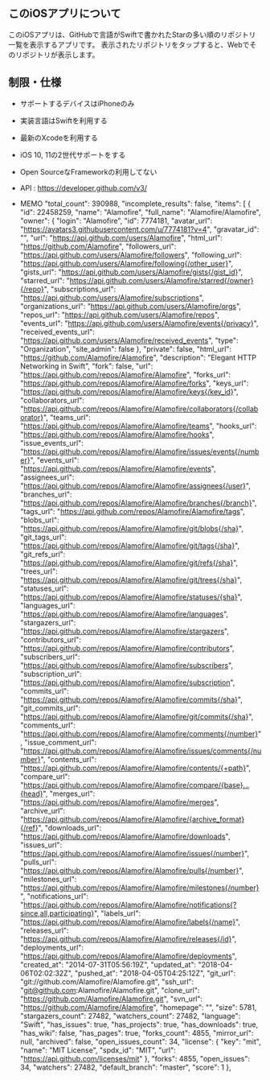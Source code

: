 ## このiOSアプリについて
このiOSアプリは、GitHubで言語がSwiftで書かれたStarの多い順のリポジトリ一覧を表示するアプリです。
表示されたリポジトリをタップすると、Webでそのリポジトリが表示します。

## 制限・仕様
- サポートするデバイスはiPhoneのみ
- 実装言語はSwiftを利用する
- 最新のXcodeを利用する
- iOS 10, 11の2世代サポートをする
- Open SourceなFrameworkの利用してない 
- API : https://developer.github.com/v3/


- MEMO
"total_count": 390988,
        "incomplete_results": false,
        "items": [
                {
                        "id": 22458259,
                        "name": "Alamofire",
                        "full_name": "Alamofire/Alamofire",
                        "owner": {
                                "login": "Alamofire",
                                "id": 7774181,
                                "avatar_url": "https://avatars3.githubusercontent.com/u/7774181?v=4",
                                "gravatar_id": "",
                                "url": "https://api.github.com/users/Alamofire",
                                "html_url": "https://github.com/Alamofire",
                                "followers_url": "https://api.github.com/users/Alamofire/followers",
                                "following_url": "https://api.github.com/users/Alamofire/following{/other_user}",
                                "gists_url": "https://api.github.com/users/Alamofire/gists{/gist_id}",
                                "starred_url": "https://api.github.com/users/Alamofire/starred{/owner}{/repo}",
                                "subscriptions_url": "https://api.github.com/users/Alamofire/subscriptions",
                                "organizations_url": "https://api.github.com/users/Alamofire/orgs",
                                "repos_url": "https://api.github.com/users/Alamofire/repos",
                                "events_url": "https://api.github.com/users/Alamofire/events{/privacy}",
                                "received_events_url": "https://api.github.com/users/Alamofire/received_events",
                                "type": "Organization",
                                "site_admin": false
                        },
                        "private": false,
                        "html_url": "https://github.com/Alamofire/Alamofire",
                        "description": "Elegant HTTP Networking in Swift",
                        "fork": false,
                        "url": "https://api.github.com/repos/Alamofire/Alamofire",
                        "forks_url": "https://api.github.com/repos/Alamofire/Alamofire/forks",
                        "keys_url": "https://api.github.com/repos/Alamofire/Alamofire/keys{/key_id}",
                        "collaborators_url": "https://api.github.com/repos/Alamofire/Alamofire/collaborators{/collaborator}",
                        "teams_url": "https://api.github.com/repos/Alamofire/Alamofire/teams",
                        "hooks_url": "https://api.github.com/repos/Alamofire/Alamofire/hooks",
                        "issue_events_url": "https://api.github.com/repos/Alamofire/Alamofire/issues/events{/number}",
                        "events_url": "https://api.github.com/repos/Alamofire/Alamofire/events",
                        "assignees_url": "https://api.github.com/repos/Alamofire/Alamofire/assignees{/user}",
                        "branches_url": "https://api.github.com/repos/Alamofire/Alamofire/branches{/branch}",
                        "tags_url": "https://api.github.com/repos/Alamofire/Alamofire/tags",
                        "blobs_url": "https://api.github.com/repos/Alamofire/Alamofire/git/blobs{/sha}",
                        "git_tags_url": "https://api.github.com/repos/Alamofire/Alamofire/git/tags{/sha}",
                        "git_refs_url": "https://api.github.com/repos/Alamofire/Alamofire/git/refs{/sha}",
                        "trees_url": "https://api.github.com/repos/Alamofire/Alamofire/git/trees{/sha}",
                        "statuses_url": "https://api.github.com/repos/Alamofire/Alamofire/statuses/{sha}",
                        "languages_url": "https://api.github.com/repos/Alamofire/Alamofire/languages",
                        "stargazers_url": "https://api.github.com/repos/Alamofire/Alamofire/stargazers",
                        "contributors_url": "https://api.github.com/repos/Alamofire/Alamofire/contributors",
                        "subscribers_url": "https://api.github.com/repos/Alamofire/Alamofire/subscribers",
                        "subscription_url": "https://api.github.com/repos/Alamofire/Alamofire/subscription",
                        "commits_url": "https://api.github.com/repos/Alamofire/Alamofire/commits{/sha}",
                        "git_commits_url": "https://api.github.com/repos/Alamofire/Alamofire/git/commits{/sha}",
                        "comments_url": "https://api.github.com/repos/Alamofire/Alamofire/comments{/number}",
                        "issue_comment_url": "https://api.github.com/repos/Alamofire/Alamofire/issues/comments{/number}",
                        "contents_url": "https://api.github.com/repos/Alamofire/Alamofire/contents/{+path}",
                        "compare_url": "https://api.github.com/repos/Alamofire/Alamofire/compare/{base}...{head}",
                        "merges_url": "https://api.github.com/repos/Alamofire/Alamofire/merges",
                        "archive_url": "https://api.github.com/repos/Alamofire/Alamofire/{archive_format}{/ref}",
                        "downloads_url": "https://api.github.com/repos/Alamofire/Alamofire/downloads",
                        "issues_url": "https://api.github.com/repos/Alamofire/Alamofire/issues{/number}",
                        "pulls_url": "https://api.github.com/repos/Alamofire/Alamofire/pulls{/number}",
                        "milestones_url": "https://api.github.com/repos/Alamofire/Alamofire/milestones{/number}",
                        "notifications_url": "https://api.github.com/repos/Alamofire/Alamofire/notifications{?since,all,participating}",
                        "labels_url": "https://api.github.com/repos/Alamofire/Alamofire/labels{/name}",
                        "releases_url": "https://api.github.com/repos/Alamofire/Alamofire/releases{/id}",
                        "deployments_url": "https://api.github.com/repos/Alamofire/Alamofire/deployments",
                        "created_at": "2014-07-31T05:56:19Z",
                        "updated_at": "2018-04-06T02:02:32Z",
                        "pushed_at": "2018-04-05T04:25:12Z",
                        "git_url": "git://github.com/Alamofire/Alamofire.git",
                        "ssh_url": "git@github.com:Alamofire/Alamofire.git",
                        "clone_url": "https://github.com/Alamofire/Alamofire.git",
                        "svn_url": "https://github.com/Alamofire/Alamofire",
                        "homepage": "",
                        "size": 5781,
                        "stargazers_count": 27482,
                        "watchers_count": 27482,
                        "language": "Swift",
                        "has_issues": true,
                        "has_projects": true,
                        "has_downloads": true,
                        "has_wiki": false,
                        "has_pages": true,
                        "forks_count": 4855,
                        "mirror_url": null,
                        "archived": false,
                        "open_issues_count": 34,
                        "license": {
                                "key": "mit",
                                "name": "MIT License",
                                "spdx_id": "MIT",
                                "url": "https://api.github.com/licenses/mit"
                        },
                        "forks": 4855,
                        "open_issues": 34,
                        "watchers": 27482,
                        "default_branch": "master",
                        "score": 1
                },
